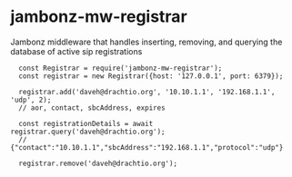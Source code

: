 # jambonz-mw-registrar

Jambonz middleware that handles inserting, removing, and querying the database of active sip registrations

```
  const Registrar = require('jambonz-mw-registrar');
  const registrar = new Registrar({host: '127.0.0.1', port: 6379});

  registrar.add('daveh@drachtio.org', '10.10.1.1', '192.168.1.1', 'udp', 2);
  // aor, contact, sbcAddress, expires

  const registrationDetails = await registrar.query('daveh@drachtio.org');
  // {"contact":"10.10.1.1","sbcAddress":"192.168.1.1","protocol":"udp"}
  
  registrar.remove('daveh@drachtio.org');
```